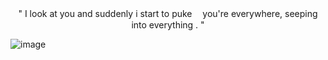 <p align="center">" I look at you and suddenly i start to puke
ㅤyou're everywhere, seeping into everything . "</p align="center">

![image](https://files.catbox.moe/cwhp5f.jpg)
